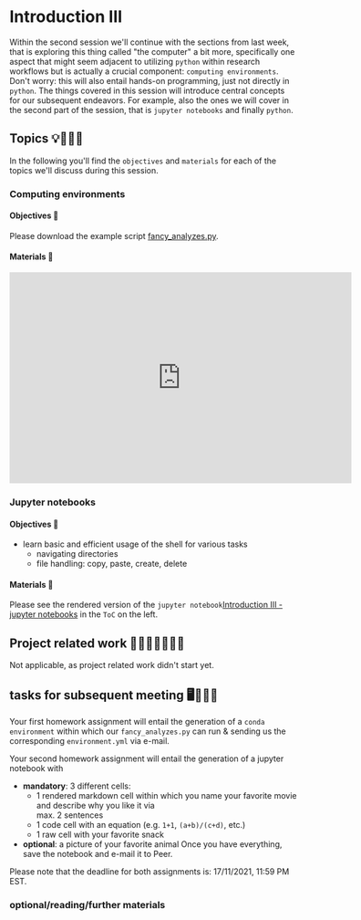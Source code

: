 # Introduction III

Within the second session we'll continue with the sections from last week, that is exploring this thing called "the computer" a bit more, specifically one aspect that might seem adjacent to utilizing `python` within research workflows but is actually a crucial component: `computing environments`. Don't worry: this will also entail hands-on programming, just not directly in `python`. The things covered in this session will introduce central concepts for our subsequent endeavors. For example, also the ones we will cover in the second part of the session, that is `jupyter notebooks` and finally `python`.

## Topics 💡👨🏻‍🏫 

In the following you'll find the `objectives` and `materials` for each of the topics we'll discuss during this session.

### Computing environments


#### Objectives 📍

Please download the example script [fancy_analyzes.py](https://www.dropbox.com/s/52q11h8r5oj8ocg/fancy_analyzes.py?dl=1).

#### Materials 📓

<iframe src="https://docs.google.com/presentation/d/e/2PACX-1vRRRVMRe7CegikWx84HvsfGvAhvWlA-Bb8tj5bqWmU9Vucl6kUxCC4XcIzVU6a0ExcJkgnnRYO_aE7Q/embed?start=false&loop=false&delayms=3000" frameborder="0" width="600" height="370" allowfullscreen="true" mozallowfullscreen="true" webkitallowfullscreen="true"></iframe>

### Jupyter notebooks



#### Objectives 📍

- learn basic and efficient usage of the shell for various tasks
    - navigating directories
    - file handling: copy, paste, create, delete

#### Materials 📓

Please see the rendered version of the `jupyter notebook`[Introduction III - jupyter notebooks](https://peerherholz.github.io/Python_for_Psychologists_Winter2021/introduction/intro_jupyter.html) in the `ToC` on the left.

## Project related work 🥼🧑🏿‍🔬👩🏻‍🔬

Not applicable, as project related work didn't start yet.

## tasks for subsequent meeting 🖥️✍🏽📖

Your first homework assignment will entail the generation of a `conda environment` within which our `fancy_analyzes.py` can run & sending us the corresponding `environment.yml` via e-mail. 

Your second homework assignment will entail the generation of a jupyter notebook with
- **mandatory**: 3 different cells:
  - 1 rendered markdown cell within which you name your favorite movie and describe why you like it via  
    max. 2 sentences
  - 1 code cell with an equation (e.g. `1+1`, `(a+b)/(c+d)`, etc.)
  - 1 raw cell with your favorite snack 
- **optional**: a picture of your favorite animal
Once you have everything, save the notebook and e-mail it to Peer.

Please note that the deadline for both assignments is: 17/11/2021, 11:59 PM EST.

### optional/reading/further materials
